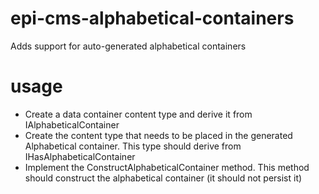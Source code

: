 # epi-cms-alphabetical-containers
Adds support for auto-generated alphabetical containers

# usage
* Create a data container content type and derive it from IAlphabeticalContainer
* Create the content type that needs to be placed in the generated Alphabetical container. This type should derive from IHasAlphabeticalContainer
* Implement the ConstructAlphabeticalContainer method. This method should construct the alphabetical container (it should not persist it)
